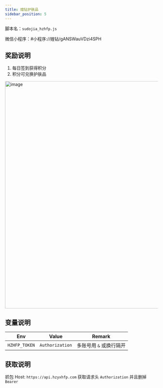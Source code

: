 ```yaml
---
title: 媓钻护肤品
sidebar_position: 5
---
```


脚本名：`sudojia_hzhfp.js`

微信小程序：#小程序://媓钻/gANSWauVDzi4SPH

## 奖励说明

1. 每日签到获得积分
2. 积分可兑换护肤品

<img src="https://bd.nuyoahbk.com/imgsrc/202408232210262.jpg!imggz" alt="image" height="750"/>

## 变量说明

|       Env        |          Value          |         Remark          |
| :--------------: | :---------------------: | :---------------------: |
|   `HZHFP_TOKEN`  |    `Authorization`      |   多账号用 `&` 或换行隔开 |

## 获取说明

抓包 Host: `https://api.hzyxhfp.com` 获取请求头 `Authorization` 并且删掉 `Bearer`